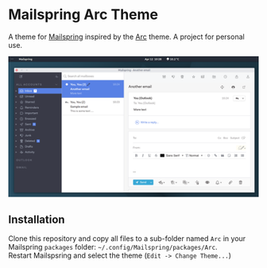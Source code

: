 # Mailspring Arc Theme

A theme for [Mailspring](https://github.com/Foundry376/Mailspring) inspired by the [Arc](https://github.com/jnsh/arc-theme) theme.
A project for personal use.

<div align="left"><img src="screenshots/main.png" alt="Preview" /></div>

## Installation
Clone this repository and copy all files to a sub-folder named `Arc` in your Mailspring `packages` folder: `~/.config/Mailspring/packages/Arc`.  
Restart Mailspsring and select the theme (`Edit -> Change Theme...`)
